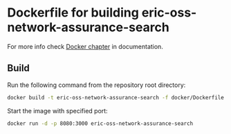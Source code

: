 # Dockerfile for building eric-oss-network-assurance-search

For more info check [Docker chapter](../docs/development/docker.md) in documentation.

## Build

Run the following command from the repository root directory:

```bash
docker build -t eric-oss-network-assurance-search -f docker/Dockerfile . --build-arg BASE_OS_VERSION=5.11.0-10
```

Start the image with specified port:

```bash
docker run -d -p 8080:3000 eric-oss-network-assurance-search
```
